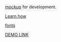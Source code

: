 [mockup](https://www.figma.com/file/MUTaFua1Aaf2kAmfwLUPnswr/AirBnB%3A-Listing-details?node-id=0%3A1)
for development.

[Learn how](https://mate-academy.github.io/layout_task-guideline/figma.html#multiplayer-cursors)

[fonts](https://github.com/potyt/fonts/tree/master/macfonts/Avenir)

[DEMO LINK](https://taisiiapn.github.io/layout_listing-details-airbnb/)
